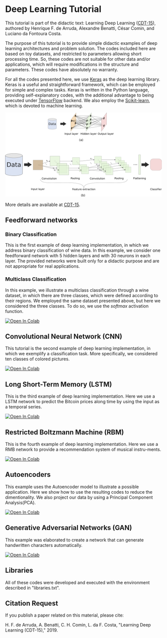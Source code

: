 # Deep Learning Tutorial

This tutorial is part of the didactic text: Learning Deep Learning ([CDT-15](https://www.researchgate.net/publication/335798012_Learning_Deep_Learning_CDT-15)), authored by Henrique F. de Arruda, Alexandre Benatti, César Comin, and Luciano da Fontoura Costa.

The purpose of this tutorial is to provide simple didactic examples of deep learning architectures and problem solution. The codes included here are based on toy datasets, and restricted to parameters allowing short processing time. So, these codes are not suitable for other data and/or applications, which will require modifications in the structure and parameters.  These codes have absolutely no warranty.

For all the codes presented here, we use [Keras](https://keras.io/) as the deep learning library. Keras is a useful and straightforward framework, which can be employed for simple and complex tasks.  Keras is written in the Python language, providing self-explanatory codes, with the additional advantage to being executed under [TensorFlow](https://www.tensorflow.org/) backend. We also employ the [Scikit-learn](https://scikit-learn.org/), which is devoted to machine learning. 

![](./redes.png)

More details are available at [CDT-15](https://www.researchgate.net/publication/335798012_Learning_Deep_Learning_CDT-15). 


## Feedforward networks

### Binary Classification
This is the first example of deep learning implementation, in which we address binary classification of wine data. In this example, we consider one feedforward network with 5 hidden layers and with 30 neurons in each layer. The provided networks were built only for a didactic purpose and are not appropriate for real applications.

### Multiclass Classification
In this example, we illustrate a multiclass classification through a wine dataset, in which there are three classes, which were defined according to their regions. We employed the same dataset presented above, but here we considered the three classes. To do so, we use the *softmax* activation function.

[![Open In Colab](https://colab.research.google.com/assets/colab-badge.svg)](https://colab.research.google.com/github/hfarruda/deeplearningtutorial/blob/master/deepLearning_feedforward.ipynb)


## Convolutional Neural Network (CNN)
This tutorial is the second example of deep learning implementation, in which we exemplify a classification task. More specifically, we considered ten classes of colored pictures.

[![Open In Colab](https://colab.research.google.com/assets/colab-badge.svg)](https://colab.research.google.com/github/hfarruda/deeplearningtutorial/blob/master/deepLearning_CNN.ipynb)


## Long Short-Term Memory (LSTM)

This is the third example of deep learning implementation. Here we use a LSTM network to predict the Bitcoin prices along time by using the input as a temporal series.

[![Open In Colab](https://colab.research.google.com/assets/colab-badge.svg)](https://colab.research.google.com/github/hfarruda/deeplearningtutorial/blob/master/deepLearning_LSTM.ipynb)


## Restricted Boltzmann Machine (RBM)

This is the fourth example of deep learning implementation. Here we use a RMB network to provide a recommendation system of musical instru-ments.

[![Open In Colab](https://colab.research.google.com/assets/colab-badge.svg)](https://colab.research.google.com/github/hfarruda/deeplearningtutorial/blob/master/deepLearning_RBM.ipynb)


## Autoencoders
This example uses the Autoencoder model to illustrate a possible application. Here we show how to use the resulting codes to reduce the dimentionality. We also project our data by using a Principal Component Analysis(PCA).

[![Open In Colab](https://colab.research.google.com/assets/colab-badge.svg)](https://colab.research.google.com/github/hfarruda/deeplearningtutorial/blob/master/deepLearning_autoencoder.ipynb)


## Generative Adversarial Networks (GAN)
This example was elaborated to create a network that can generate handwritten characters automatically.

[![Open In Colab](https://colab.research.google.com/assets/colab-badge.svg)](https://colab.research.google.com/github/hfarruda/deeplearningtutorial/blob/master/deepLearning_GAN.ipynb)


## Libraries
All of these codes were developed and executed with the environment described in "libraries.txt". 

## Citation Request
If you publish a paper related on this material, please cite:

H. F. de Arruda, A. Benatti, C. H. Comin, L. da F. Costa, "Learning Deep Learning (CDT-15)," 2019.
